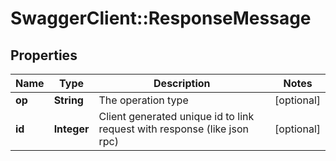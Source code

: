 # SwaggerClient::ResponseMessage

## Properties
Name | Type | Description | Notes
------------ | ------------- | ------------- | -------------
**op** | **String** | The operation type | [optional] 
**id** | **Integer** | Client generated unique id to link request with response (like json rpc) | [optional] 


